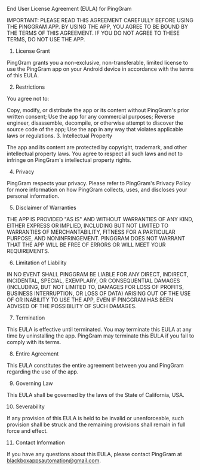 End User License Agreement (EULA) for PingGram

IMPORTANT: PLEASE READ THIS AGREEMENT CAREFULLY BEFORE USING THE PINGGRAM APP. BY USING THE APP, YOU AGREE TO BE BOUND BY THE TERMS OF THIS AGREEMENT. IF YOU DO NOT AGREE TO THESE TERMS, DO NOT USE THE APP.

1. License Grant

PingGram grants you a non-exclusive, non-transferable, limited license to use the PingGram app on your Android device in accordance with the terms of this EULA.

2. Restrictions

You agree not to:

Copy, modify, or distribute the app or its content without PingGram's prior written consent;
Use the app for any commercial purposes;
Reverse engineer, disassemble, decompile, or otherwise attempt to discover the source code of the app;
Use the app in any way that violates applicable laws or regulations.
3. Intellectual Property

The app and its content are protected by copyright, trademark, and other intellectual property laws. You agree to respect all such laws and not to infringe on PingGram's intellectual property rights.

4. Privacy

PingGram respects your privacy. Please refer to PingGram's Privacy Policy for more information on how PingGram collects, uses, and discloses your personal information.

5. Disclaimer of Warranties

THE APP IS PROVIDED "AS IS" AND WITHOUT WARRANTIES OF ANY KIND, EITHER EXPRESS OR IMPLIED, INCLUDING BUT NOT LIMITED TO WARRANTIES OF MERCHANTABILITY, FITNESS FOR A PARTICULAR PURPOSE, AND NONINFRINGEMENT. PINGGRAM DOES NOT WARRANT THAT THE APP WILL BE FREE OF ERRORS OR WILL MEET YOUR REQUIREMENTS.

6. Limitation of Liability

IN NO EVENT SHALL PINGGRAM BE LIABLE FOR ANY DIRECT, INDIRECT, INCIDENTAL, SPECIAL, EXEMPLARY, OR CONSEQUENTIAL DAMAGES (INCLUDING, BUT NOT LIMITED TO, DAMAGES FOR LOSS OF PROFITS, BUSINESS INTERRUPTION, OR LOSS OF DATA) ARISING OUT OF THE USE OF OR INABILITY TO USE THE APP, EVEN IF PINGGRAM HAS BEEN ADVISED OF THE POSSIBILITY OF SUCH DAMAGES.

7. Termination

This EULA is effective until terminated. You may terminate this EULA at any time by uninstalling the app. PingGram may terminate this EULA if you fail to comply with its terms.

8. Entire Agreement

This EULA constitutes the entire agreement between you and PingGram regarding the use of the app.

9. Governing Law

This EULA shall be governed by the laws of the State of California, USA.

10. Severability

If any provision of this EULA is held to be invalid or unenforceable, such provision shall be struck and the remaining provisions shall remain in full force and effect.

11. Contact Information

If you have any questions about this EULA, please contact PingGram at blackboxappsautomation@gmail.com.

